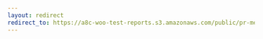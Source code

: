 ```yaml
---
layout: redirect
redirect_to: https://a8c-woo-test-reports.s3.amazonaws.com/public/pr-merge/37483/api/index.html
---
```

